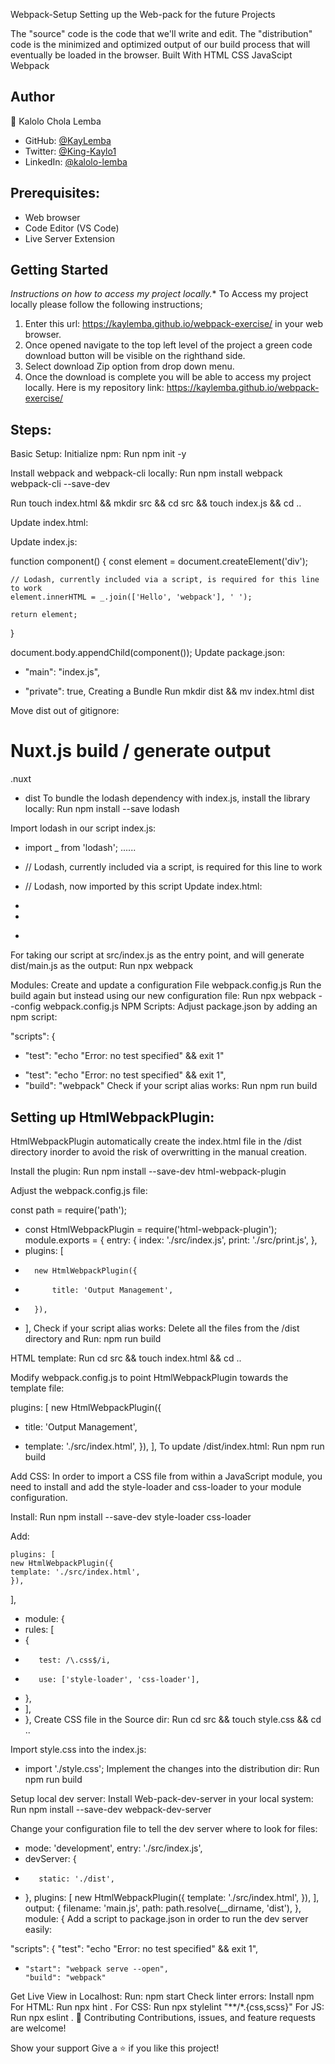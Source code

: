 

Webpack-Setup
Setting up the Web-pack for the future Projects

The "source" code is the code that we'll write and edit. The "distribution" code is the minimized and optimized output of our build process that will eventually be loaded in the browser.
Built With
HTML
CSS
JavaScipt
Webpack
## Author
👤 Kalolo Chola Lemba 

- GitHub: [@KayLemba ](https://github.com/KayLemba)
- Twitter: [@King-Kaylo1 ](https://twitter.com/King_Kaylo1) 
- LinkedIn: [@kalolo-lemba](https://www.linkedin.com/in/https://www.linkedin.com/in/kalolo-lemba-41a8339a/-41a8339a/)


## Prerequisites:
- Web browser
- Code Editor (VS Code)
- Live Server Extension

## Getting Started
*Instructions on how to access my project locally.**
 To Access my project locally please follow the following instructions;
1. Enter this url: https://kaylemba.github.io/webpack-exercise/ in your web browser.
2. Once opened navigate to the top left level of the project a green code download button will be visible on the righthand side.
3. Select download Zip option from drop down menu.
4. Once the download is complete you will be able to access my project locally.
Here is my repository link: https://kaylemba.github.io/webpack-exercise/

## Steps:
Basic Setup:
Initialize npm: Run npm init -y

Install webpack and webpack-cli locally: Run npm install webpack webpack-cli --save-dev

Run touch index.html && mkdir src && cd src && touch index.js && cd ..

Update index.html:

<!DOCTYPE html>
<html>
<head>
    <meta charset="utf-8" />
    <title>Getting Started</title>
    <script src="https://unpkg.com/lodash@4.17.20"></script>
</head>
<body>
    <script src="./src/index.js"></script>
</body>
</html>
Update index.js:

function component() {
    const element = document.createElement('div');

    // Lodash, currently included via a script, is required for this line to work
    element.innerHTML = _.join(['Hello', 'webpack'], ' ');

    return element;
}

document.body.appendChild(component());
Update package.json:

- "main": "index.js",
+ "private": true,
Creating a Bundle
Run mkdir dist && mv index.html dist

Move dist out of gitignore:

# Nuxt.js build / generate output
  .nuxt
- dist
To bundle the lodash dependency with index.js, install the library locally: Run npm install --save lodash

Import lodash in our script index.js:

+ import _ from 'lodash';
    ......
- // Lodash, currently included via a script, is required for this line to work
+ // Lodash, now imported by this script
Update index.html:

- <script src="https://unpkg.com/lodash@4.17.20"></script>
  </head>
  <body>
- <script src="./src/index.js"></script>
+ <script src="main.js"></script>
For taking our script at src/index.js as the entry point, and will generate dist/main.js as the output: Run npx webpack

 Modules:
Create and update a configuration File webpack.config.js
Run the build again but instead using our new configuration file: Run npx webpack --config webpack.config.js
NPM Scripts:
Adjust package.json by adding an npm script:

"scripts": {
- "test": "echo \"Error: no test specified\" && exit 1"
+ "test": "echo \"Error: no test specified\" && exit 1",
+ "build": "webpack"
Check if your script alias works: Run npm run build

## Setting up HtmlWebpackPlugin:
HtmlWebpackPlugin automatically create the index.html file in the /dist directory inorder to avoid the risk of overwritting in the manual creation.

Install the plugin: Run npm install --save-dev html-webpack-plugin

Adjust the webpack.config.js file:

const path = require('path');
+ const HtmlWebpackPlugin = require('html-webpack-plugin');
module.exports = {
    entry: {
        index: './src/index.js',
        print: './src/print.js',
    },
+   plugins: [
+       new HtmlWebpackPlugin({
+           title: 'Output Management',
+       }),
+   ],
Check if your script alias works: Delete all the files from the /dist directory and Run: npm run build

HTML template:
Run cd src && touch index.html && cd ..

Modify webpack.config.js to point HtmlWebpackPlugin towards the template file:

  plugins: [
  new HtmlWebpackPlugin({
-   title: 'Output Management',
+   template: './src/index.html',
  }),
  ],
To update /dist/index.html: Run npm run build

Add CSS:
In order to import a CSS file from within a JavaScript module, you need to install and add the style-loader and css-loader to your module configuration.

Install: Run npm install --save-dev style-loader css-loader

Add:

    plugins: [
    new HtmlWebpackPlugin({
    template: './src/index.html',
    }),
],

+ module: {
+    rules: [
+    {
+        test: /\.css$/i,
+        use: ['style-loader', 'css-loader'],
+    },
+    ],
+ },
Create CSS file in the Source dir: Run cd src && touch style.css && cd ..

Import style.css into the index.js:

+ import './style.css';
Implement the changes into the distribution dir: Run npm run build

Setup local dev server:
Install Web-pack-dev-server in your local system: Run npm install --save-dev webpack-dev-server

Change your configuration file to tell the dev server where to look for files:

+    mode: 'development',
    entry: './src/index.js',
+    devServer: {
+        static: './dist',
+    },
    plugins: [
        new HtmlWebpackPlugin({
        template: './src/index.html',
        }),
    ],
    output: {
        filename: 'main.js',
        path: path.resolve(__dirname, 'dist'),
    },
    module: {
Add a script to package.json in order to run the dev server easily:

  "scripts": {
      "test": "echo \"Error: no test specified\" && exit 1",
+     "start": "webpack serve --open",
      "build": "webpack"
Get Live View in Localhost:
Run: npm start
Check linter errors:
Install npm
For HTML: Run npx hint .
For CSS: Run npx stylelint "**/*.{css,scss}"
For JS: Run npx eslint .
🤝 Contributing
Contributions, issues, and feature requests are welcome!


Show your support
Give a ⭐️ if you like this project!